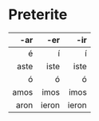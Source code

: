 Preterite
=========

 -ar |   -er |   -ir
----:|------:|-----:
   é |     í |     í
aste |  iste |  iste
   ó |     ó |     ó
amos |  imos |  imos
aron | ieron | ieron
